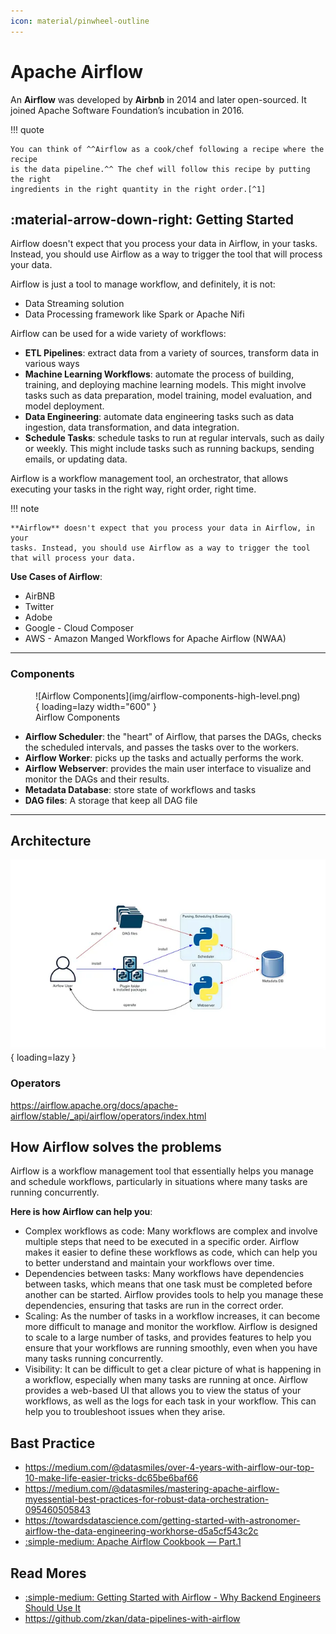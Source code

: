 ```yaml
---
icon: material/pinwheel-outline
---
```


# Apache Airflow

An **Airflow** was developed by **Airbnb** in 2014 and later open-sourced.
It joined Apache Software Foundation’s incubation in 2016.

!!! quote

    You can think of ^^Airflow as a cook/chef following a recipe where the recipe
    is the data pipeline.^^ The chef will follow this recipe by putting the right
    ingredients in the right quantity in the right order.[^1]

## :material-arrow-down-right: Getting Started

Airflow doesn't expect that you process your data in Airflow, in your tasks.
Instead, you should use Airflow as a way to trigger the tool that will process
your data.

Airflow is just a tool to manage workflow, and definitely, it is not:

- Data Streaming solution
- Data Processing framework like Spark or Apache Nifi

Airflow can be used for a wide variety of workflows:

- **ETL Pipelines**: extract data from a variety of sources, transform data in various
  ways
- **Machine Learning Workflows**: automate the process of building, training, and
  deploying machine learning models. This might involve tasks such as data preparation,
  model training, model evaluation, and model deployment.
- **Data Engineering**: automate data engineering tasks such as data ingestion, data
  transformation, and data integration.
- **Schedule Tasks**: schedule tasks to run at regular intervals, such as daily or weekly.
  This might include tasks such as running backups, sending emails, or updating
  data.

Airflow is a workflow management tool, an orchestrator, that allows executing
your tasks in the right way, right order, right time.

!!! note

    **Airflow** doesn't expect that you process your data in Airflow, in your
    tasks. Instead, you should use Airflow as a way to trigger the tool
    that will process your data.

**Use Cases of Airflow**:

- AirBNB
- Twitter
- Adobe
- Google - Cloud Composer
- AWS - Amazon Manged Workflows for Apache Airflow (NWAA)

---

### Components

<figure markdown="span">
  ![Airflow Components](img/airflow-components-high-level.png){ loading=lazy width="600" }
  <figcaption>Airflow Components</figcaption>
</figure>

- **Airflow Scheduler**: the "heart" of Airflow, that parses the DAGs,
  checks the scheduled intervals, and passes the tasks over to the workers.
- **Airflow Worker**: picks up the tasks and actually performs the work.
- **Airflow Webserver**: provides the main user interface to visualize and
  monitor the DAGs and their results.
- **Metadata Database**: store state of workflows and tasks
- **DAG files**: A storage that keep all DAG file
---

## Architecture

![Airflow Architecture Overview](img/airflow-architecture-overview.png){ loading=lazy }

### Operators

https://airflow.apache.org/docs/apache-airflow/stable/_api/airflow/operators/index.html

## How Airflow solves the problems

Airflow is a workflow management tool that essentially helps you manage
and schedule workflows, particularly in situations
where many tasks are running concurrently.

**Here is how Airflow can help you**:

- Complex workflows as code: Many workflows are complex and involve multiple steps that need to be executed in a specific order. Airflow makes it easier to define these workflows as code, which can help you to better understand and maintain your workflows over time.
- Dependencies between tasks: Many workflows have dependencies between tasks, which means that one task must be completed before another can be started. Airflow provides tools to help you manage these dependencies, ensuring that tasks are run in the correct order.
- Scaling: As the number of tasks in a workflow increases, it can become more difficult to manage and monitor the workflow. Airflow is designed to scale to a large number of tasks, and provides features to help you ensure that your workflows are running smoothly, even when you have many tasks running concurrently.
- Visibility: It can be difficult to get a clear picture of what is happening in a workflow, especially when many tasks are running at once. Airflow provides a web-based UI that allows you to view the status of your workflows, as well as the logs for each task in your workflow. This can help you to troubleshoot issues when they arise.

## Bast Practice

- https://medium.com/@datasmiles/over-4-years-with-airflow-our-top-10-make-life-easier-tricks-dc65be6baf66
- https://medium.com/@datasmiles/mastering-apache-airflow-myessential-best-practices-for-robust-data-orchestration-095460505843
- https://towardsdatascience.com/getting-started-with-astronomer-airflow-the-data-engineering-workhorse-d5a5cf543c2c
- [:simple-medium: Apache Airflow Cookbook — Part.1](https://medium.com/towardsdev/apache-airflow-cookbook-part-1-1444bb7047b6)

## Read Mores

- [:simple-medium: Getting Started with Airflow - Why Backend Engineers Should Use It](https://levelup.gitconnected.com/getting-started-with-airflow-why-backend-engineers-should-use-it-731a68e3c05f)
- https://github.com/zkan/data-pipelines-with-airflow

[^1]: [:simple-medium: Getting Started with Airflow - Why Backend Engineers Should Use It](https://levelup.gitconnected.com/getting-started-with-airflow-why-backend-engineers-should-use-it-731a68e3c05f)
